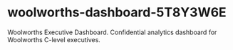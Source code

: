 # woolworths-dashboard-5T8Y3W6E
Woolworths Executive Dashboard. Confidential analytics dashboard for Woolworths C-level executives.
